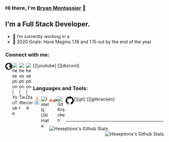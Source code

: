### Hi there, I'm [Bryan Montassier][website] 👋

## I'm a Full Stack Developer.
- 🌋 I’m currently working in a 
- 🥅 2020 Goals: Have Magma 1.16 and 1.15 out by the end of the year

### Connect with me:

[<img align="left" alt="hexeption.co.uk" width="22px" src="https://raw.githubusercontent.com/iconic/open-iconic/master/svg/globe.svg" />][website]
[<img align="left" alt="hexeption | YouTube" width="22px" src="https://cdn.jsdelivr.net/npm/simple-icons@v3/icons/youtube.svg" />][youtube]
[<img align="left" alt="hexeption | Twitter" width="22px" src="https://cdn.jsdelivr.net/npm/simple-icons@v3/icons/twitter.svg" />][twitter]
[<img align="left" alt="hexeption | Discord" width="22px" src="https://cdn.jsdelivr.net/npm/simple-icons@v3/icons/discord.svg" />][discord]

<br />

### Languages and Tools:


[<img align="left" alt="Java" width="26px" src="https://raw.githubusercontent.com/github/explore/80688e429a7d4ef2fca1e82350fe8e3517d3494d/topics/java/java.png" />][intellij]
[<img align="left" alt="Intellij Ultimate " width="26px" src="https://resources.jetbrains.com/storage/products/intellij-idea/img/meta/intellij-idea_logo_300x300.png" />][intellij]
[<img align="left" alt="Git" width="26px" src="https://raw.githubusercontent.com/github/explore/80688e429a7d4ef2fca1e82350fe8e3517d3494d/topics/git/git.png" />][git]
[<img align="left" alt="GitKracken" width="26px" src="https://www.gitkraken.com/downloads/brand-assets/gitkraken-logo-light-sq.png" />][gitkracken]
[<img align="left" alt="GitHub" width="26px" src="https://raw.githubusercontent.com/github/explore/78df643247d429f6cc873026c0622819ad797942/topics/github/github.png" />][github]

<br />
<br />


---

<img align="left" alt="Hexeptions's Github Stats" src="https://github-readme-stats.vercel.app/api/top-langs/?username=hexeption&show_icons=true&hide_border=true&theme=radical" />
<img align="right" alt="Hexeptions's Github Stats" src="https://github-readme-stats.vercel.app/api?username=hexeption&show_icons=true&hide_border=true&theme=radical" />


[website]: https://bmontassier.fr
[twitter]: https://twitter.com/realhexeption
[intellij]: https://www.jetbrains.com/idea/
[github]: https://www.github.com/bmontassier

